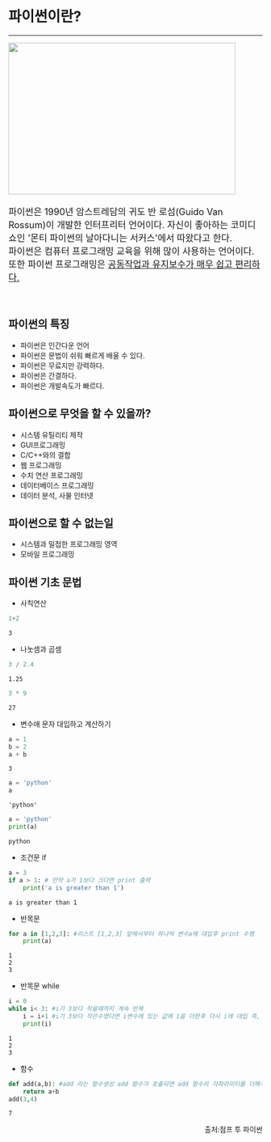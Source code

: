 <h1>파이썬이란?</h1>
<hr>
<img src ="https://blog.kakaocdn.net/dn/bkb4o9/btqIs89bNMJ/XkDr4WGfBBbQANYDLgxr31/img.jpg" style="float:left; clear:both; width:450px; height:300px;"/>
    <div style="clear:both; margin-bottom:20px"></div>
   
<p style="font-size:18px; line-height:lem">파이썬은 1990년 암스트레담의 귀도 반 로섬(Guido Van Rossum)이 개발한 인터프리터 언어이다. 자신이 좋아하는 코미디 쇼인 '몬티 파이썬의 날아다니는 서커스'에서 따왔다고 한다.<br>파이썬은 컴퓨터 프로그래밍 교육을 위해 많이 사용하는 언어이다. 또한 파이썬 프로그래밍은 <u>공동작업과 유지보수가 매우 쉽고 편리하다.</u><br></p><br>

<h2>파이썬의 특징</h2>
    <ul>
        <li>파이썬은 인간다운 언어</li>  
        <li>파이썬은 문법이 쉬워 빠르게 배울 수 있다.</li>
        <li>파이썬은 무료지만 강력하다.</li>
        <li>파이썬은 간결하다.</li>
        <li>파이썬은 개발속도가 빠르다.</li>
     </ul>

<h2>파이썬으로 무엇을 할 수 있을까?</h2>
    <ul>
        <li>시스템 유틸리티 제작</li> 
        <li>GUI프로그래밍</li>
        <li>C/C++와의 결합</li>
        <li>웹 프로그래밍</li>
        <li>수치 연산 프로그래밍</li>
        <li>데이터베이스 프로그래밍</li>
        <li>데이터 분석, 사물 인터넷</li>
    </ul>
<h2>파이썬으로 할 수 없는일</h2>
    <ul>
        <li>시스템과 밀접한 프로그래밍 영역</li>
        <li>모바일 프로그래밍</li>
    </ul>
<h2>파이썬 기초 문법</h2>
    <ul>
        <li>사칙연산</li>
    </ul>


```python
1+2
```




    3



<ul>
   <li>나눗셈과 곱셈</li> 
</ul>


```python
3 / 2.4
```




    1.25




```python
3 * 9
```




    27



<ul>
   <li>변수애 문자 대입하고 계산하기</li> 
</ul>


```python
a = 1
b = 2
a + b
```




    3




```python
a = 'python'
a
```




    'python'




```python
a = 'python'
print(a)
```

    python


<ul>
   <li>조건문 if</li> 
</ul>


```python
a = 3
if a > 1: # 만약 a가 1보다 크다면 print 출력
    print('a is greater than 1')
```

    a is greater than 1


<ul>
   <li>반목문</li> 
</ul>


```python
for a in [1,2,3]: #리스트 [1,2,3] 앞에서부터 하나씩 변수a에 대입후 print 수행
    print(a)
```

    1
    2
    3


<ul>
   <li>반목문 while</li> 
</ul>


```python
i = 0
while i< 3: #i기 3보다 작을때까지 계속 반복
    i = i+1 #i기 3보다 작은수였다면 i변수에 있는 값에 1을 더한후 다시 i에 대입 즉, i의 값을 1씩 더한다는 의미, i가 4가되면 반복하지 않는다.
    print(i)
```

    1
    2
    3


<ul>
   <li>함수</li> 
</ul>


```python
def add(a,b): #add 라는 함수생성 add 함수가 호출되면 add 함수의 각파라미터를 더해서 return
    return a+b
add(3,4)
```




    7



<P style ="vertical-align: bottom; text-align: right;">출처:점프 투 파이썬</p>
